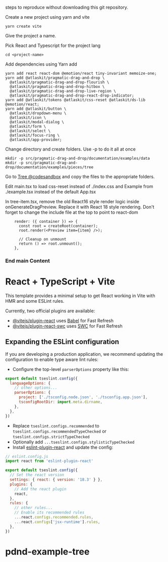 steps to reproduce without downloading this git repository.

Create a new project using yarn and vite

```yarn create vite```

Give the project a name. 

Pick React and Typescript for the project lang

```cd <project-name>```

Add dependencies using Yarn add

```
yarn add react react-dom @emotion/react tiny-invariant memoize-one;
yarn add @atlaskit/pragmatic-drag-and-drop \
  @atlaskit/pragmatic-drag-and-drop-flourish \
  @atlaskit/pragmatic-drag-and-drop-hitbox \
  @atlaskit/pragmatic-drag-and-drop-live-region \
  @atlaskit/pragmatic-drag-and-drop-react-drop-indicator;
yarn add @atlaskit/tokens @atlaskit/css-reset @atlaskit/ds-lib @emotion/react;
yarn add @atlaskit/button \
  @atlaskit/dropdown-menu \
  @atlaskit/icon \
  @atlaskit/modal-dialog \
  @atlaskit/form \
  @atlaskit/select \
  @atlaskit/focus-ring \
  @atlaskit/app-provider;

```

Change directory and create folders. Use -p to do it all at once

```
mkdir -p src/pragmatic-drag-and-drop/documentation/examples/data
mkdir -p src/pragmatic-drag-and-drop/documentation/examples/pieces/tree
```

Go to [Tree @codesandbox](https://codesandbox.io/p/sandbox/tree-forked-2ntmyh) and copy the files to the appropriate folders. 

Edit main.tsx to load css-reset instead of ./index.css and Example from ./example.tsx instead of the default App.tsx

In tree-item.tsx, remove the old React16 style render logic inside onGenerateDragPreview. Replace it with React 18 style rendering. Don't forget to change the include file at the top to point to react-dom
```
    render: ({ container }) => {
      const root = createRoot(container);
      root.render(<Preview item={item} />);

      // Cleanup on unmount
      return () => root.unmount();
    },
```
### End main Content
# React + TypeScript + Vite

This template provides a minimal setup to get React working in Vite with HMR and some ESLint rules.

Currently, two official plugins are available:

- [@vitejs/plugin-react](https://github.com/vitejs/vite-plugin-react/blob/main/packages/plugin-react/README.md) uses [Babel](https://babeljs.io/) for Fast Refresh
- [@vitejs/plugin-react-swc](https://github.com/vitejs/vite-plugin-react-swc) uses [SWC](https://swc.rs/) for Fast Refresh

## Expanding the ESLint configuration

If you are developing a production application, we recommend updating the configuration to enable type aware lint rules:

- Configure the top-level `parserOptions` property like this:

```js
export default tseslint.config({
  languageOptions: {
    // other options...
    parserOptions: {
      project: ['./tsconfig.node.json', './tsconfig.app.json'],
      tsconfigRootDir: import.meta.dirname,
    },
  },
})
```

- Replace `tseslint.configs.recommended` to `tseslint.configs.recommendedTypeChecked` or `tseslint.configs.strictTypeChecked`
- Optionally add `...tseslint.configs.stylisticTypeChecked`
- Install [eslint-plugin-react](https://github.com/jsx-eslint/eslint-plugin-react) and update the config:

```js
// eslint.config.js
import react from 'eslint-plugin-react'

export default tseslint.config({
  // Set the react version
  settings: { react: { version: '18.3' } },
  plugins: {
    // Add the react plugin
    react,
  },
  rules: {
    // other rules...
    // Enable its recommended rules
    ...react.configs.recommended.rules,
    ...react.configs['jsx-runtime'].rules,
  },
})
```
# pdnd-example-tree
